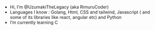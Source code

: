 - Hi, I’m @UzumakiTheLegacy (aka RimuruCoder)
- Languages I know : Golang, Html, CSS and tailwind, Javascript ( and some of its libraries like react, angular etc) and Python
- I’m currently learning C
<!---
UzumakiTheLegacy/UzumakiTheLegacy is a ✨ special ✨ repository because its `README.md` (this file) appears on your GitHub profile.
You can click the Preview link to take a look at your changes.
--->
